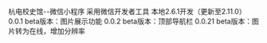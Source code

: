 杭电校史馆--微信小程序
采用微信开发者工具 本地2.6.1开发（更新至2.11.0）
0.0.1 beta版本：图片展示功能
0.0.2 beta版本：顶部导航栏
0.0.21 beta版本：图片转为在线，增加分辨率
